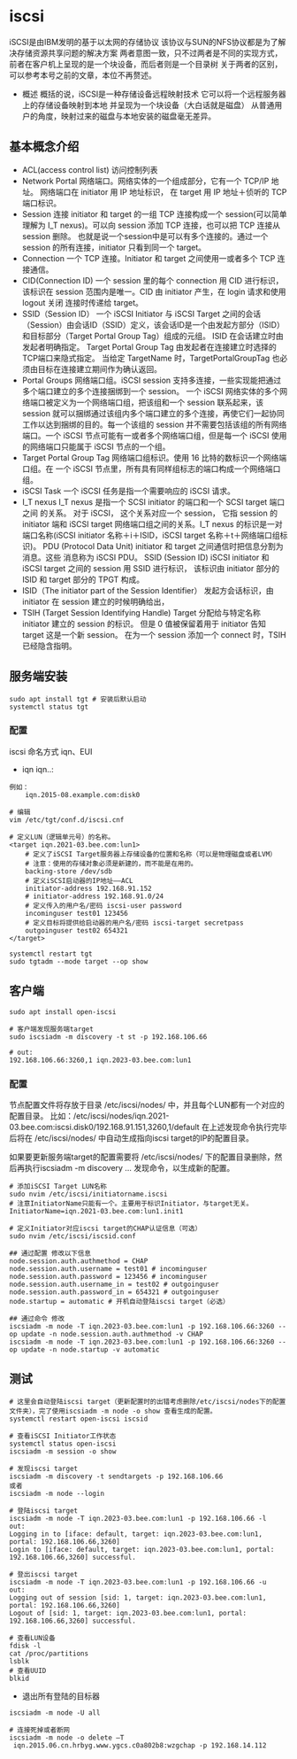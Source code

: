 # iscsi
iSCSI是由IBM发明的基于以太网的存储协议
该协议与SUN的NFS协议都是为了解决存储资源共享问题的解决方案
两者意图一致，只不过两者是不同的实现方式，前者在客户机上呈现的是一个块设备，而后者则是一个目录树
关于两者的区别，可以参考本号之前的文章，本位不再赘述。

- 概述
概括的说，iSCSI是一种存储设备远程映射技术
它可以将一个远程服务器上的存储设备映射到本地
并呈现为一个块设备（大白话就是磁盘）
从普通用户的角度，映射过来的磁盘与本地安装的磁盘毫无差异。


## 基本概念介绍
- ACL(access control list)
    访问控制列表
- Network Portal
     网络端口。网络实体的一个组成部分，它有一个 TCP/IP 地址。 网络端口在 initiator 用 IP 地址标识， 在 target 用 IP 地址＋侦听的 TCP 端口标识。
- Session
     连接 initiator 和 target 的一组 TCP 连接构成一个 session(可以简单理解为 I_T nexus)。可以向 session 添加 TCP 连接，也可以把 TCP 连接从 session 删除。 也就是说一个session中是可以有多个连接的。通过一个 session 的所有连接，initiator 只看到同一个 target。
- Connection 
     一个 TCP 连接。Initiator 和 target 之间使用一或者多个 TCP 连接通信。
- CID(Connection ID)
     一个 session 里的每个 connection 用 CID 进行标识，该标识在 session 范围内是唯一。CID 由 initiator 产生，在 login 请求和使用 logout 关闭 连接时传递给 target。
- SSID（Session ID）
    一个 iSCSI Initiator 与 iSCSI Target 之间的会话（Session）由会话ID（SSID）定义，该会话ID是一个由发起方部分（ISID）和目标部分（Target Portal Group Tag）组成的元组。 ISID 在会话建立时由发起者明确指定。 Target Portal Group Tag 由发起者在连接建立时选择的 TCP端口来隐式指定。 当给定 TargetName 时，TargetPortalGroupTag 也必须由目标在连接建立期间作为确认返回。
- Portal Groups
     网络端口组。iSCSI session 支持多连接，一些实现能把通过多个端口建立的多个连接捆绑到一个 session。 一个 iSCSI 网络实体的多个网络端口被定义为一个网络端口组，把该组和一个 session 联系起来，该 session 就可以捆绑通过该组内多个端口建立的多个连接，再使它们一起协同工作以达到捆绑的目的。每一个该组的 session 并不需要包括该组的所有网络端口。一个 iSCSI 节点可能有一或者多个网络端口组，但是每一个 iSCSI 使用的网络端口只能属于 iSCSI 节点的一个组。
- Target Portal Group Tag
     网络端口组标识。使用 16 比特的数标识一个网络端口组。在 一个 iSCSI 节点里，所有具有同样组标志的端口构成一个网络端口组。
- iSCSI Task
     一个 iSCSI 任务是指一个需要响应的 iSCSI 请求。
- I_T nexus
     I_T nexus 是指一个 SCSI initiator 的端口和一个 SCSI target 端口之间 的关系。 对于 iSCSI， 这个关系对应一个 session， 它指 session 的 initiator 端和 iSCSI target 网络端口组之间的关系。I_T nexus 的标识是一对端口名称(iSCSI initiator 名称＋i＋ISID，iSCSI target 名称＋t＋网络端口组标识)。 PDU (Protocol Data Unit)
     initiator 和 target 之间通信时把信息分割为消息。这些 消息称为 iSCSI PDU。 SSID (Session ID)
     iSCSI initiator 和 iSCSI target 之间的 session 用 SSID 进行标识， 该标识由 initiator 部分的 ISID 和 target 部分的 TPGT 构成。
- ISID（The initiator part of the Session Identifier）
    发起方会话标识，由 initiator 在 session 建立的时候明确给出，
- TSIH (Target Session Identifying Handle)
     Target 分配给与特定名称 initiator 建立的 session 的标识。 但是 0 值被保留着用于 initiator 告知 target 这是一个新 session。 在为一个 session 添加一个 connect 时，TSIH 已经隐含指明。

## 服务端安装
```shell
sudo apt install tgt # 安装后默认启动
systemctl status tgt
```

### 配置
iscsi 命名方式 iqn、EUI
- iqn
iqn.<YYYY-MM>.<reversed domain name>:<extra-name>

```shell
例如：
    iqn.2015-08.example.com:disk0

# 编辑
vim /etc/tgt/conf.d/iscsi.cnf

# 定义LUN（逻辑单元号）的名称。
<target iqn.2021-03.bee.com:lun1>
    # 定义了iSCSI Target服务器上存储设备的位置和名称（可以是物理磁盘或者LVM）
    # 注意：使用的存储对象必须是新建的，而不能是在用的。
    backing-store /dev/sdb
    # 定义iSCSI启动器的IP地址——ACL
    initiator-address 192.168.91.152
    # initiator-address 192.168.91.0/24
    # 定义传入的用户名/密码 iscsi-user password
    incominguser test01 123456
    # 定义目标将提供给启动器的用户名/密码 iscsi-target secretpass
    outgoinguser test02 654321
</target>

systemctl restart tgt
sudo tgtadm --mode target --op show
```

## 客户端
```shell
sudo apt install open-iscsi

# 客户端发现服务端target
sudo iscsiadm -m discovery -t st -p 192.168.106.66

# out:
192.168.106.66:3260,1 iqn.2023-03.bee.com:lun1
```

### 配置
节点配置文件将存放于目录 /etc/iscsi/nodes/ 中，并且每个LUN都有一个对应的配置目录。
比如：/etc/iscsi/nodes/iqn.2021-03.bee.com:iscsi.disk0/192.168.91.151,3260,1/default
在上述发现命令执行完毕后将在 /etc/iscsi/nodes/ 中自动生成指向iscsi target的IP的配置目录。

如果要更新服务端target的配置需要将 /etc/iscsi/nodes/ 下的配置目录删除，然后再执行iscsiadm -m discovery … 发现命令，以生成新的配置。

```shell
# 添加iSCSI Target LUN名称
sudo nvim /etc/iscsi/initiatorname.iscsi
# 注意InitiatorName只能有一个。主要用于标识Initiator，与target无关。
InitiatorName=iqn.2021-03.bee.com:lun1.init1

# 定义Initiator对应iscsi target的CHAP认证信息（可选）
sudo nvim /etc/iscsi/iscsid.conf

## 通过配置 修改以下信息
node.session.auth.authmethod = CHAP
node.session.auth.username = test01 # incominguser
node.session.auth.password = 123456 # incominguser
node.session.auth.username_in = test02 # outgoinguser
node.session.auth.password_in = 654321 # outgoinguser
node.startup = automatic # 开机自动登陆iscsi target（必选）

## 通过命令 修改
iscsiadm -m node -T iqn.2023-03.bee.com:lun1 -p 192.168.106.66:3260 --op update -n node.session.auth.authmethod -v CHAP
iscsiadm -m node -T iqn.2023-03.bee.com:lun1 -p 192.168.106.66:3260 --op update -n node.startup -v automatic
```

## 测试
```shell
# 这里会自动登陆iscsi target（更新配置时的出错考虑删除/etc/iscsi/nodes下的配置文件夹），完了使用iscsiadm -m node -o show 查看生成的配置。
systemctl restart open-iscsi iscsid

# 查看iSCSI Initiator工作状态
systemctl status open-iscsi
iscsiadm -m session -o show

# 发现iscsi target
iscsiadm -m discovery -t sendtargets -p 192.168.106.66
或者
iscsiadm -m node --login

# 登陆iscsi target
iscsiadm -m node -T iqn.2023-03.bee.com:lun1 -p 192.168.106.66 -l
out:
Logging in to [iface: default, target: iqn.2023-03.bee.com:lun1, portal: 192.168.106.66,3260]
Login to [iface: default, target: iqn.2023-03.bee.com:lun1, portal: 192.168.106.66,3260] successful.

# 登出iscsi target
iscsiadm -m node -T iqn.2023-03.bee.com:lun1 -p 192.168.106.66 -u
out:
Logging out of session [sid: 1, target: iqn.2023-03.bee.com:lun1, portal: 192.168.106.66,3260]
Logout of [sid: 1, target: iqn.2023-03.bee.com:lun1, portal: 192.168.106.66,3260] successful.

# 查看LUN设备
fdisk -l
cat /proc/partitions
lsblk
# 查看UUID
blkid
```

- 退出所有登陆的目标器
```shell
iscsiadm -m node -U all

# 连接死掉或者断网
iscsiadm -m node -o delete –T  iqn.2015.06.cn.hrbyg.www.ygcs.c0a802b8:wzgchap -p 192.168.14.112
```
